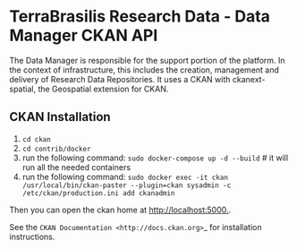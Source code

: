 # TerraBrasilis Research Data - Data Manager CKAN API
The Data Manager is responsible for the support portion of the platform. In the context of infrastructure, this includes the creation, management and delivery of Research Data Repositories. It uses a CKAN with ckanext-spatial, the Geospatial extension for CKAN.

CKAN Installation
------------

1. `cd ckan`
2. `cd contrib/docker`
3. run the following command: `sudo docker-compose up -d --build` # it will run all the needed containers
4. run the following command: `sudo docker exec -it ckan /usr/local/bin/ckan-paster --plugin=ckan sysadmin -c /etc/ckan/production.ini add ckanadmin`

Then you can open the ckan home at [http://localhost:5000.](http://localhost:5000.).

See the `CKAN Documentation <http://docs.ckan.org>`_ for installation instructions.




